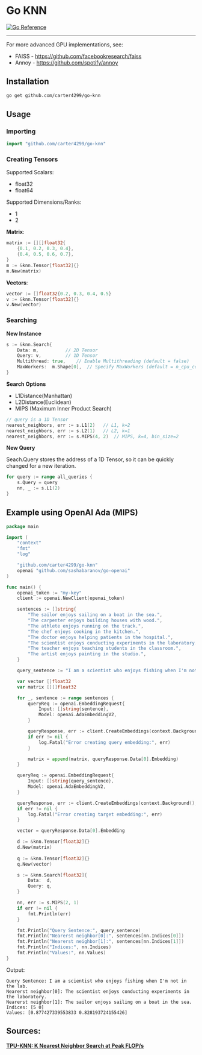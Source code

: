 # Go KNN
[![Go Reference](https://pkg.go.dev/badge/github.com/carter4299/go-knn.svg)](https://pkg.go.dev/github.com/carter4299/go-knn)

---

For more advanced GPU implementations, see:
* FAISS - https://github.com/facebookresearch/faiss
* Annoy - https://github.com/spotify/annoy

## Installation
```sh
go get github.com/carter4299/go-knn
```

## Usage
### Importing
```go 
import "github.com/carter4299/go-knn"
```

### Creating Tensors
Supported Scalars:
* float32
* float64

Supported Dimensions/Ranks:
* 1
* 2

**Matrix**:
```go
matrix := [][]float32{
	{0.1, 0.2, 0.3, 0.4},
	{0.4, 0.5, 0.6, 0.7},
}
m := &knn.Tensor[float32]{}
m.New(matrix)
```

**Vectors**:
```go
vector := []float32{0.2, 0.3, 0.4, 0.5}
v := &knn.Tensor[float32]{}
v.New(vector)
```

### Searching
**New Instance**
```go
s := &knn.Search{
	Data: m,		  // 2D Tensor 
	Query: v,		  // 1D Tensor
	Multithread: true,	  // Enable Multithreading (default = false)
	MaxWorkers:  m.Shape[0],  // Specify MaxWorkers (default = n_cpu_cores)
}
```

**Search Options**
* L1Distance(Manhattan)
* L2Distance(Euclidean)
* MIPS (Maximum Inner Product Search)
```go
// query is a 1D Tensor
nearest_neighbors, err := s.L1(2) 	// L1, k=2
nearest_neighbors, err := s.L2(1) 	// L2, k=1
nearest_neighbors, err := s.MIPS(4, 2) 	// MIPS, k=4, bin_size=2
```

**New Query**

Seach.Query stores the address of a 1D Tensor, so it can be quickly changed for a new iteration.
```go
for query := range all_queries {
	s.Query = query
	nn, _ := s.L1(2)
}
```

## Example using OpenAI Ada (MIPS)
```go
package main

import (
	"context"
	"fmt"
	"log"

	"github.com/carter4299/go-knn"
	openai "github.com/sashabaranov/go-openai"
)

func main() {
	openai_token := "my-key"
	client := openai.NewClient(openai_token)

	sentences := []string{
		"The sailor enjoys sailing on a boat in the sea.",
		"The carpenter enjoys building houses with wood.",
		"The athlete enjoys running on the track.",
		"The chef enjoys cooking in the kitchen.",
		"The doctor enjoys helping patients in the hospital.",
		"The scientist enjoys conducting experiments in the laboratory.",
		"The teacher enjoys teaching students in the classroom.",
		"The artist enjoys painting in the studio.",
	}

	query_sentence := "I am a scientist who enjoys fishing when I'm not in the lab."

	var vector []float32
	var matrix [][]float32

	for _, sentence := range sentences {
		queryReq := openai.EmbeddingRequest{
			Input: []string{sentence},
			Model: openai.AdaEmbeddingV2,
		}

		queryResponse, err := client.CreateEmbeddings(context.Background(), queryReq)
		if err != nil {
			log.Fatal("Error creating query embedding:", err)
		}

		matrix = append(matrix, queryResponse.Data[0].Embedding)
	}

	queryReq := openai.EmbeddingRequest{
		Input: []string{query_sentence},
		Model: openai.AdaEmbeddingV2,
	}

	queryResponse, err := client.CreateEmbeddings(context.Background(), queryReq)
	if err != nil {
		log.Fatal("Error creating target embedding:", err)
	}

	vector = queryResponse.Data[0].Embedding

	d := &knn.Tensor[float32]{}
	d.New(matrix)
	
	q := &knn.Tensor[float32]{}
	q.New(vector)

	s := &knn.Search[float32]{
		Data:  d,
		Query: q,
	}

	nn, err := s.MIPS(2, 1)
	if err != nil {
		fmt.Println(err)
	}

	fmt.Println("Query Sentence:", query_sentence)
	fmt.Println("Nearerst neighbor[0]:", sentences[nn.Indices[0]])
	fmt.Println("Nearerst neighbor[1]:", sentences[nn.Indices[1]])
	fmt.Println("Indices:", nn.Indices)
	fmt.Println("Values:", nn.Values)
}
```
Output:
```
Query Sentence: I am a scientist who enjoys fishing when I'm not in the lab.
Nearerst neighbor[0]: The scientist enjoys conducting experiments in the laboratory.
Nearerst neighbor[1]: The sailor enjoys sailing on a boat in the sea.
Indices: [5 0]
Values: [0.877427339553833 0.828193724155426]
```

## Sources:
**[TPU-KNN: K Nearest Neighbor Search at Peak FLOP/s](https://arxiv.org/abs/2206.14286)**
